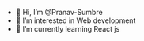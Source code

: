 - 👋 Hi, I’m @Pranav-Sumbre
- 👀 I’m interested in Web development 
- 🌱 I’m currently learning React js 


<!---
Pranav-Sumbre/Pranav-Sumbre is a ✨ special ✨ repository because its `README.md` (this file) appears on your GitHub profile.
You can click the Preview link to take a look at your changes.
--->
